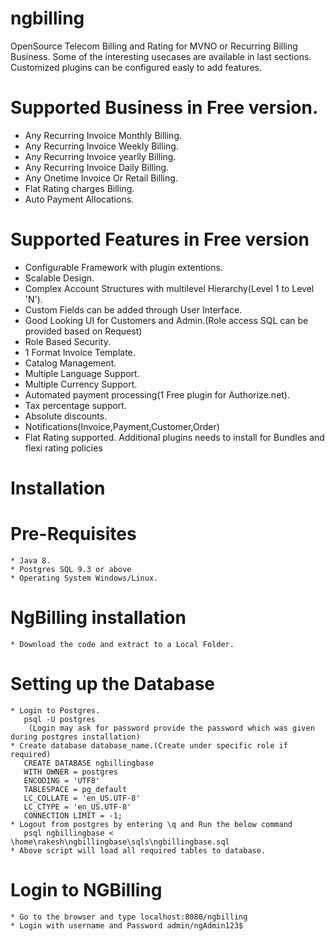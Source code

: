 # ngbilling
OpenSource Telecom Billing and Rating for MVNO or Recurring Billing Business. Some of the interesting usecases are available in last sections. Customized plugins can be configured easly to add features. 

# Supported Business in Free version.  
  * Any Recurring Invoice Monthly Billing.
  * Any Recurring Invoice Weekly Billing.
  * Any Recurring Invoice yearlly Billing.
  * Any Recurring Invoice Daily Billing.
  * Any Onetime Invoice Or Retail Billing.
  * Flat Rating charges Billing.
  * Auto Payment Allocations.
 
# Supported Features in Free version 
  * Configurable Framework with plugin extentions. 
  * Scalable Design.
  * Complex Account Structures with multilevel Hierarchy(Level 1 to Level 'N').
  * Custom Fields can be added through User Interface.
  * Good Looking UI for Customers and Admin.(Role access SQL can be provided based on Request)
  * Role Based Security.
  * 1 Format Invoice Template.
  * Catalog Management.
  * Multiple Language Support.
  * Multiple Currency Support.
  * Automated payment processing(1 Free plugin for Authorize.net).
  * Tax percentage support.
  * Absolute discounts.
  * Notifications(Invoice,Payment,Customer,Order)
  * Flat Rating supported. Additional plugins needs to install for Bundles and flexi rating policies

# Installation
  # Pre-Requisites
    * Java 8.
    * Postgres SQL 9.3 or above
    * Operating System Windows/Linux.
  # NgBilling installation
    * Download the code and extract to a Local Folder.
  # Setting up the Database
    * Login to Postgres. 
       psql -U postgres
        (Login may ask for password provide the password which was given during postgres installation)
    * Create database database_name.(Create under specific role if required)  
       CREATE DATABASE ngbillingbase
       WITH OWNER = postgres
       ENCODING = 'UTF8'
       TABLESPACE = pg_default
       LC_COLLATE = 'en_US.UTF-8'
       LC_CTYPE = 'en_US.UTF-8'
       CONNECTION LIMIT = -1;
    * Logout from postgres by entering \q and Run the below command 
       psql ngbillingbase < \home\rakesh\ngbillingbase\sqls\ngbillingbase.sql
    * Above script will load all required tables to database.
  
   # Login to NGBilling
    * Go to the browser and type localhost:8080/ngbilling
    * Login with username and Password admin/ngAdmin123$
    
  
